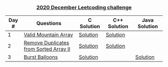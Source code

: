 <a href="https://leetcode.com/discuss/general-discussion/595334/May-LeetCoding-Challenge"><h3 align= "center"><b>2020 December Leetcoding challenge</b></h3></a> 

|Day #  | Questions | C Solution|C++ Solution|Java Solution|
|-------|-----------| ----------------- |-----------------|-----------------|
|1|[Valid Mountain Array](https://leetcode.com/problems/valid-mountain-array/)|[Solution](validMountainArray.c)|[Solution](validMountainArray.cpp)||
|2|[Remove Duplicates from Sorted Array II](https://leetcode.com/problems/remove-duplicates-from-sorted-array-ii/)|[Solution](removeduplicate2.c)|[Solution](removeduplicate2.cpp)||
|3|[Burst Balloons](https://leetcode.com/problems/burst-balloons/)|[Solution]()||[Solution](Burst-Balloons.java)|
